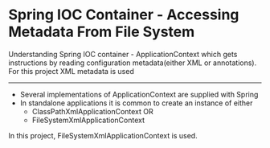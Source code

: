 # Spring IOC Container - Accessing Metadata From File System
Understanding Spring IOC container - ApplicationContext which gets instructions by reading configuration metadata(either XML or annotations). For this project XML metadata is used
<hr>

- Several implementations of ApplicationContext are supplied with Spring
- In standalone applications it is common to create an instance of either
  - ClassPathXmlApplicationContext OR
  - FileSystemXmlApplicationContext

In this project, FileSystemXmlApplicationContext is used.
